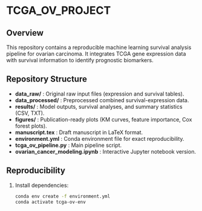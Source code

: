 # TCGA_OV_PROJECT

## Overview
This repository contains a reproducible machine learning survival analysis pipeline for ovarian carcinoma.
It integrates TCGA gene expression data with survival information to identify prognostic biomarkers.

## Repository Structure
- **data_raw/** : Original raw input files (expression and survival tables).
- **data_processed/** : Preprocessed combined survival-expression data.
- **results/** : Model outputs, survival analyses, and summary statistics (CSV, TXT).
- **figures/** : Publication-ready plots (KM curves, feature importance, Cox forest plots).
- **manuscript.tex** : Draft manuscript in LaTeX format.
- **environment.yml** : Conda environment file for exact reproducibility.
- **tcga_ov_pipeline.py** : Main pipeline script.
- **ovarian_cancer_modeling.ipynb** : Interactive Jupyter notebook version.

## Reproducibility
1. Install dependencies:
   ```bash
   conda env create -f environment.yml
   conda activate tcga-ov-env
